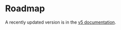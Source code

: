 # Roadmap 

A recently updated version is in the [v5 documentation](https://mapsui.com/v5/roadmap/).
